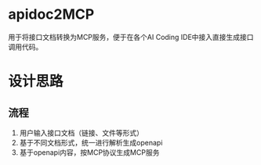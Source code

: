 # apidoc2MCP

用于将接口文档转换为MCP服务，便于在各个AI Coding IDE中接入直接生成接口调用代码。

# 设计思路

## 流程

1. 用户输入接口文档（链接、文件等形式）
2. 基于不同文档形式，统一进行解析生成openapi
3. 基于openapi内容，按MCP协议生成MCP服务

